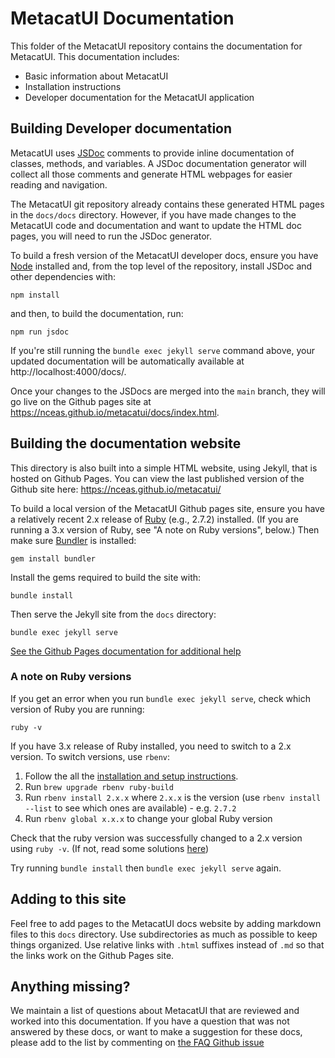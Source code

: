 # MetacatUI Documentation
This folder of the MetacatUI repository contains the documentation for MetacatUI. This documentation includes:
- Basic information about MetacatUI
- Installation instructions
- Developer documentation for the MetacatUI application


## Building Developer documentation
MetacatUI uses [JSDoc](https://github.com/jsdoc/jsdoc) comments to provide inline documentation of classes, methods, and variables. A JSDoc documentation generator will collect all those comments and generate HTML webpages for easier reading and navigation.

The MetacatUI git repository already contains these generated HTML pages in the `docs/docs` directory. However, if you have made changes to the MetacatUI code and documentation and want to update the HTML doc pages, you will need to run the JSDoc generator.

To build a fresh version of the MetacatUI developer docs, ensure you have [Node](https://nodejs.org/) installed and, from the top level of the repository, install JSDoc and other dependencies with:

```
npm install
```

and then, to build the documentation, run:

```
npm run jsdoc
```

If you're still running the `bundle exec jekyll serve` command above, your updated documentation will be automatically available at http://localhost:4000/docs/.

Once your changes to the JSDocs are merged into the `main` branch, they will go live on the Github pages site at https://nceas.github.io/metacatui/docs/index.html.
  
## Building the documentation website

This directory is also built into a simple HTML website, using Jekyll, that is hosted on Github Pages. You can view the last published version of the Github site here: https://nceas.github.io/metacatui/

To build a local version of the MetacatUI Github pages site, ensure you have a relatively recent 2.x release of [Ruby](https://www.ruby-lang.org/) (e.g., 2.7.2) installed. (If you are running a 3.x version of Ruby, see "A note on Ruby versions", below.) Then make sure [Bundler](https://bundler.io/) is installed:

```
gem install bundler
```

Install the gems required to build the site with:

```
bundle install
```

Then serve the Jekyll site from the `docs` directory:

```
bundle exec jekyll serve
```

[See the Github Pages documentation for additional help](https://help.github.com/en/enterprise/2.14/user/articles/setting-up-your-github-pages-site-locally-with-jekyll#step-4-build-your-local-jekyll-site)


### A note on Ruby versions

If you get an error when you run `bundle exec jekyll serve`, check which version of Ruby you are running:

```
ruby -v
```

If you have 3.x release of Ruby installed, you need to switch to a 2.x version. To switch versions, use `rbenv`:

1. Follow the all the [installation and setup instructions](https://github.com/rbenv/rbenv#installation).
2. Run `brew upgrade rbenv ruby-build`
3. Run `rbenv install 2.x.x` where `2.x.x` is the version (use `rbenv install --list` to see which ones are available) - e.g. `2.7.2`
4. Run `rbenv global x.x.x` to change your global Ruby version

Check that the ruby version was successfully changed to a 2.x version using `ruby -v`. (If not, read some solutions [here](https://stackoverflow.com/questions/10940736/rbenv-not-changing-ruby-version))

Try running `bundle install` then `bundle exec jekyll serve` again.

## Adding to this site
Feel free to add pages to the MetacatUI docs website by adding markdown files to this `docs` directory. Use subdirectories
as much as possible to keep things organized. Use relative links with `.html` suffixes instead of `.md` so that the links work on the Github Pages site.

## Anything missing?
We maintain a list of questions about MetacatUI that are reviewed and worked into this documentation. If you have a question that was not answered by these docs, or want to make a suggestion for these docs, please add to the list by commenting on [the FAQ Github issue](https://github.com/NCEAS/metacatui/issues/1389)
